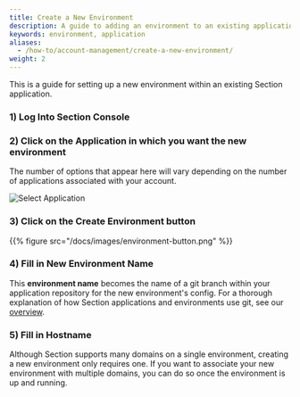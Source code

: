 ```yaml
---
title: Create a New Environment
description: A guide to adding an environment to an existing applications
keywords: environment, application
aliases:
  - /how-to/account-management/create-a-new-environment/
weight: 2
---
```


This is a guide for setting up a new environment within an existing Section application.

### 1) Log Into Section Console

### 2) Click on the Application in which you want the new environment
  The number of options that appear here will vary depending on the number of applications associated with your account.

![Select Application](/docs/images/select-app.png?height=190px)
### 3) Click on the **Create Environment** button

{{% figure src="/docs/images/environment-button.png" %}}

### 4) Fill in **New Environment Name**
  This **environment name** becomes the name of a git branch within your application repository for the new environment's config. For a thorough explanation of how Section applications and environments use git, see our [overview](/docs/topic-guides/account-management).

### 5) Fill in **Hostname**
  Although Section supports many domains on a single environment, creating a new environment only requires one. If you want to associate your new environment with multiple domains, you can do so once the environment is up and running.  
